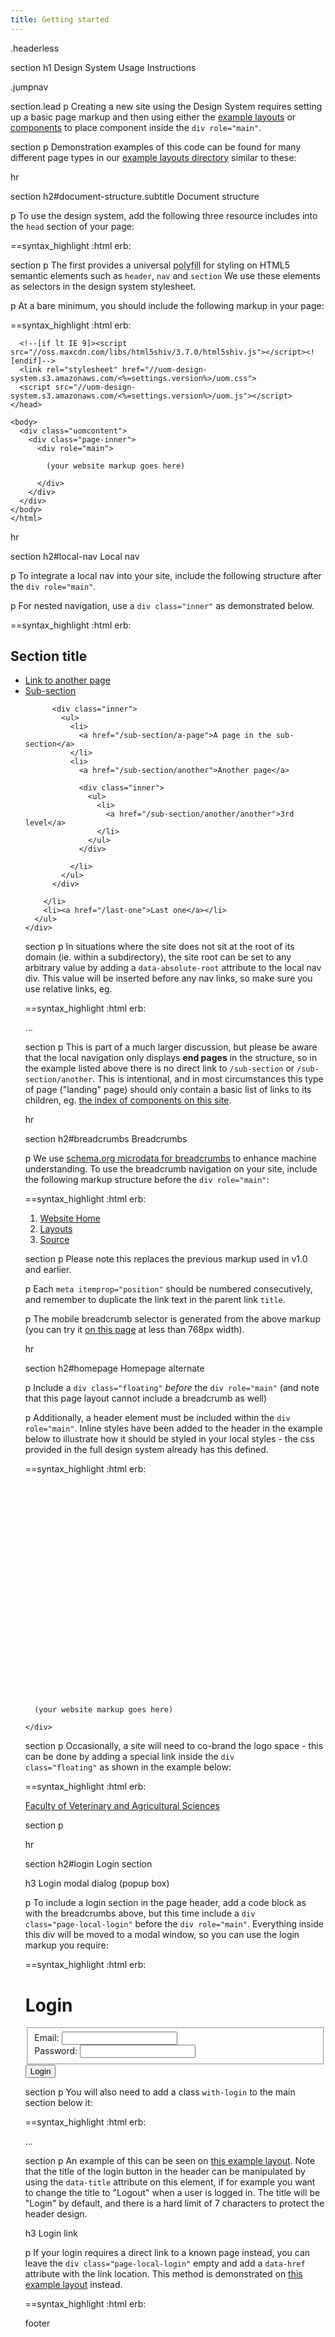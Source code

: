 ```yaml
---
title: Getting started
---
```

.headerless

section
  h1 Design System Usage Instructions

  .jumpnav

section.lead
  p Creating a new site using the Design System requires setting up a basic page markup and then using either the <a href="/layouts">example layouts</a> or <a href="/components">components</a> to place component inside the <code>div role="main"</code>.

section
  p Demonstration examples of this code can be found for many different page types in our <a href="/layouts">example layouts directory</a> similar to these:

hr

section
  h2#document-structure.subtitle Document structure

  p To use the design system, add the following three resource includes into the <code>head</code> section of your page:

==syntax_highlight :html
  erb:
    <!--[if lt IE 9]><script src="//oss.maxcdn.com/libs/html5shiv/3.7.0/html5shiv.js"></script><![endif]-->
    <link rel="stylesheet" href="//uom-design-system.s3.amazonaws.com/<%=settings.version%>/uom.css">
    <script src="//uom-design-system.s3.amazonaws.com/<%=settings.version%>/uom.js"></script>

section
  p The first provides a universal <abbr title="Reproduce modern functionality in older browser">polyfill</abbr> for styling on HTML5 semantic elements such as <code>header</code>, <code>nav</code> and <code>section</code> We use these elements as selectors in the design system stylesheet.

  p At a bare minimum, you should include the following markup in your page:

==syntax_highlight :html
  erb:
    <!DOCTYPE html>
    <html>
    <head>
      <meta charset="utf-8" />
      <meta content="width=device-width, initial-scale=1.0" name="viewport" />
      <meta content="IE=edge" http-equiv="X-UA-Compatible" />
      <title> (any page title) </title>

      <!--[if lt IE 9]><script src="//oss.maxcdn.com/libs/html5shiv/3.7.0/html5shiv.js"></script><![endif]-->
      <link rel="stylesheet" href="//uom-design-system.s3.amazonaws.com/<%=settings.version%>/uom.css">
      <script src="//uom-design-system.s3.amazonaws.com/<%=settings.version%>/uom.js"></script>
    </head>

    <body>
      <div class="uomcontent">
        <div class="page-inner">
          <div role="main">

            (your website markup goes here)

          </div>
        </div>
      </div>
    </body>
    </html>

hr

section
  h2#local-nav Local nav

  p To integrate a local nav into your site, include the following structure after the <code>div role="main"</code>.

  p For nested navigation, use a <code>div class="inner"</code> as demonstrated below.

==syntax_highlight :html
  erb:
    <div class="no-js" id="sitemap" role="navigation">
      <h2>Section title</h2>
      <ul>
        <li>
          <a href="/another">Link to another page</a>
        </li>
        <li>
          <a href="/sub-section">Sub-section</a>

          <div class="inner">
            <ul>
              <li>
                <a href="/sub-section/a-page">A page in the sub-section</a>
              </li>
              <li>
                <a href="/sub-section/another">Another page</a>

                <div class="inner">
                  <ul>
                    <li>
                      <a href="/sub-section/another/another">3rd level</a>
                    </li>
                  </ul>
                </div>

              </li>
            </ul>
          </div>

        </li>
        <li><a href="/last-one">Last one</a></li>
      </ul>
    </div>

section
  p In situations where the site does not sit at the root of its domain (ie. within a subdirectory), the site root can be set to any arbitrary value by adding a <code>data-absolute-root</code> attribute to the local nav div. This value will be inserted before any nav links, so make sure you use relative links, eg.

==syntax_highlight :html
  erb:
    <div class="no-js" id="sitemap" role="navigation" data-absolute-root="/sitehome">
    ...
    </div>

section
  p This is part of a much larger discussion, but please be aware that the local navigation only displays <strong>end pages</strong> in the structure, so in the example listed above there is no direct link to <code>/sub-section</code> or <code>/sub-section/another</code>. This is intentional, and in most circumstances this type of page ("landing" page) should only contain a basic list of links to its children, eg. <a href="/components">the index of components on this site</a>.

hr

section
  h2#breadcrumbs Breadcrumbs

  p We use <a href="http://schema.org/itemListElement">schema.org microdata for breadcrumbs</a> to enhance machine understanding. To use the breadcrumb navigation on your site, include the following markup structure before the <code>div role="main"</code>:

==syntax_highlight :html
  erb:
    <ol class="page-local-history" itemscope="" itemtype="http://schema.org/BreadcrumbList">
      <li class="root" itemprop="itemListElement" itemscope="" itemtype="http://schema.org/ListItem">
        <a href="/" title="Website Home" itemprop="item">
          <span itemprop="name">Website Home</span>
        </a>
        <meta content="1" itemprop="position" />
      </li>
      <li itemprop="itemListElement" itemscope="" itemtype="http://schema.org/ListItem">
        <a href="/layouts" itemprop="item" title="Layouts">
          <span itemprop="name">Layouts</span>
        </a>
        <meta content="2" itemprop="position" />
      </li>
      <li class="last" itemprop="itemListElement" itemscope="" itemtype="http://schema.org/ListItem">
        <a href="" itemprop="item" title="Source">
          <span itemprop="name">Source</span>
        </a>
        <meta content="3" itemprop="position" />
      </li>
    </ol>

section
  p Please note this replaces the previous markup used in v1.0 and earlier.

  p Each <code>meta itemprop="position"</code> should be numbered consecutively, and remember to duplicate the link text in the parent link <code>title</code>.

  p The mobile breadcrumb selector is generated from the above markup (you can try it <a href="#top">on this page</a> at less than 768px width).

hr

section
  h2#homepage Homepage alternate

  p Include a <code>div class="floating"</code> *before* the <code>div role="main"</code> (and note that this page layout cannot include a breadcrumb as well)

  p Additionally, a header element must be included within the <code>div role="main"</code>. Inline styles have been added to the header in the example below to illustrate how it should be styled in your local styles - the css provided in the full design system already has this defined.

==syntax_highlight :html
  erb:
    <div class="floating"></div>
    <div role="main">
      <header style="background-image:url(//uom-design-system.s3.amazonaws.com/templates/0.1/components/globals/bg-banner-2edd2279a97e316344e7831983ef6868.jpg);background-size:cover;min-height:300px"></header>

      (your website markup goes here)

    </div>

section
  p Occasionally, a site will need to co-brand the logo space - this can be done by adding a special link inside the <code>div class="floating"</code> as shown in the example below:

==syntax_highlight :html
  erb:
    <div class="floating">
      <a class="page-header-home" href="/">Faculty of Veterinary and Agricultural Sciences</a>
    </div>

section
  p
    <img src="/assets/images/fvas-header.jpg" alt="">

hr

section
  h2#login Login section

  h3 Login modal dialog (popup box)

  p To include a login section in the page header, add a code block as with the breadcrumbs above, but this time include a <code>div class="page-local-login"</code> before the <code>div role="main"</code>. Everything inside this div will be moved to a modal window, so you can use the login markup you require:

==syntax_highlight :html
  erb:
    <div class="page-local-login">
      <h1>
        Login
      </h1>
      <form action="" data-validate="" method="post">
        <fieldset>
          <div>
            <label data-required="true" for="f-email">Email: </label><input aria-required="true" data-error="Please enter a valid email." data-pattern="email" id="f-email" name="f[email]" type="email" />
          </div>
          <div>
            <label data-required="true" for="f-password">Password: </label><input aria-required="true" data-error="Please enter your password." id="f-password" name="f[password]" type="password" />
          </div>
        </fieldset>
        <footer>
          <input type="submit" value="Login" />
        </footer>
      </form>
    </div>

section
  p You will also need to add a class <code>with-login</code> to the main section below it:

==syntax_highlight :html
  erb:
    <div role="main" class="with-login">
      ...

section
  p An example of this can be seen on <a href="/layouts/with-login">this example layout</a>. Note that the title of the login button in the header can be manipulated by using the <code>data-title</code> attribute on this element, if for example you want to change the title to "Logout" when a user is logged in. The title will be "Login" by default, and there is a hard limit of 7 characters to protect the header design.

  h3 Login link

  p If your login requires a direct link to a known page instead, you can leave the <code>div class="page-local-login"</code> empty and add a <code>data-href</code> attribute with the link location. This method is demonstrated on <a href="/layouts/with-login-link">this example layout</a> instead.

==syntax_highlight :html
  erb:
    <div class="page-local-login" data-href="/login"></div>

footer
